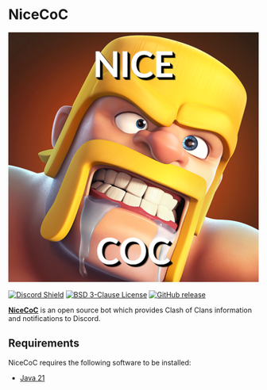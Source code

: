 # NiceCoC

![NiceCoC](NiceCoC.png)

[![Discord Shield](https://discordapp.com/api/guilds/452233740408717313/widget.png?style=shield)](https://discord.gg/KTgshSbEUU)
[![BSD 3-Clause License](https://img.shields.io/badge/license-BSD%203--Clause-blue.svg)](https://opensource.org/license/bsd-3-clause)
[![GitHub release](https://img.shields.io/github/release/Ixirsii/NiceCoC.svg?style=flat)](https://github.com/Ixirsii/NiceCoC/releases/latest)

[**NiceCoC**](https://github.com/Ixirsii/NiceCoC) is an open
source bot which provides Clash of Clans information and notifications to
Discord.

## Requirements

NiceCoC requires the following software to be installed:

- [Java 21](https://adoptium.net/temurin/releases?version=21)
